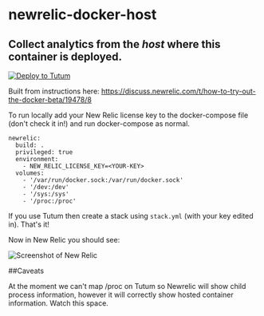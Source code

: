 # newrelic-docker-host
## Collect analytics from the *host* where this container is deployed.

[![Deploy to Tutum](https://s.tutum.co/deploy-to-tutum.svg)](https://dashboard.tutum.co/stack/deploy/)

Built from instructions here: https://discuss.newrelic.com/t/how-to-try-out-the-docker-beta/19478/8

To run locally add your New Relic license key to the docker-compose file (don't check it in!) and run docker-compose as normal.

```
newrelic:
  build: .
  privileged: true
  environment:
    - NEW_RELIC_LICENSE_KEY=<YOUR-KEY>
  volumes:
    - '/var/run/docker.sock:/var/run/docker.sock'
    - '/dev:/dev'
    - '/sys:/sys'
    - '/proc:/proc'
```    

If you use Tutum then create a stack using `stack.yml` (with your key edited in). That's it!

Now in New Relic you should see:

![Screenshot of New Relic](https://photos-6.dropbox.com/t/2/AAC9ozKBK7QcVRmLsG3hIJqrrA9NsDxRzX84ZkpFrEHj5w/12/59828010/png/32x32/1/1434492000/0/2/Screenshot%202015-06-16%2021.14.21.png/CKrOwxwgASACIAMgBCAFIAYgBygBKAI/tiCDfUVCpn2qKPA9zI5FpUiGfdd1kSF9CEjVFq0N3no?size=1600x1200&size_mode=2)

##Caveats

At the moment we can't map /proc on Tutum so Newrelic will show child process information, however it will correctly show hosted container information. Watch this space.

